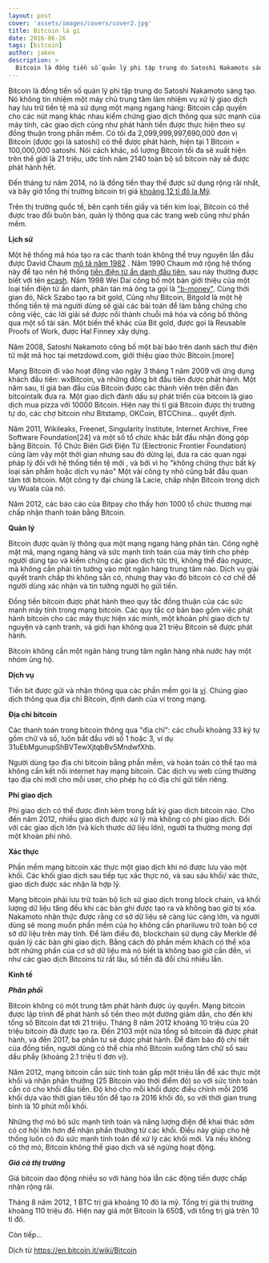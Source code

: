 ```yaml
---
layout: post
cover: 'assets/images/covers/cover2.jpg'
title: Bitcoin là gì
date: 2016-06-26
tags: [bitcoin]
author: jaken
description: >
  Bitcoin là đồng tiền số quản lý phi tập trung do Satoshi Nakamoto sáng tạo. Nó không tín nhiệm một máy chủ trung tâm làm nhiệm vụ xử lý giao dịch hay lưu trữ tiền tệ mà sử dụng một mạng ngang hàng: Bitcoin cấp quyền cho các nút mạng khác nhau kiểm chứng giao dịch thông qua sức mạnh của máy tính, các giao dịch cũng như phát hành tiền được thực hiện theo sự đồng thuận trong phần mềm. Có tối đa  2,099,999,997,690,000 đơn vị Bitcoin (được gọi là satoshi) có thể được phát hành, hiện tại 1 Bitcoin = 100,000,000 satoshi. Nói cách khác, số lượng Bitcoin tối đa sẽ xuất hiện trên thế giới là 21 triệu, ước tính năm 2140 toàn bộ số bitcoin này sẽ được phát hành hết.
---
```


Bitcoin là đồng tiền số quản lý phi tập trung do Satoshi Nakamoto sáng tạo. Nó không tín nhiệm một máy chủ trung tâm làm nhiệm vụ xử lý giao dịch hay lưu trữ tiền tệ mà sử dụng một mạng ngang hàng: Bitcoin cấp quyền cho các nút mạng khác nhau kiểm chứng giao dịch thông qua sức mạnh của máy tính, các giao dịch cũng như phát hành tiền được thực hiện theo sự đồng thuận trong phần mềm. Có tối đa  2,099,999,997,690,000 đơn vị Bitcoin (được gọi là satoshi) có thể được phát hành, hiện tại 1 Bitcoin = 100,000,000 satoshi. Nói cách khác, số lượng Bitcoin tối đa sẽ xuất hiện trên thế giới là 21 triệu, ước tính năm 2140 toàn bộ số bitcoin này sẽ được phát hành hết.

Đến tháng tư năm 2014, nó là đồng tiền thay thế được sử dụng rộng rãi nhất, và bây giờ tổng thị trường bitcoin trị giá [khoảng 12 tỉ đô la Mỹ](https://blockchain.info/charts/market-cap).

Trên thị trường quốc tế, bên cạnh tiền giấy và tiền kim loại, Bitcoin có thể được trao đổi buôn bán, quản lý thông qua các trang web cũng như phần mềm.

**Lịch sử**

Một hệ thống mã hóa tạo ra các thanh toán không thể truy nguyên lần đầu được David Chaum [mô tả năm 1982](http://blog.koehntopp.de/uploads/Chaum.BlindSigForPayment.1982.PDF) . Năm 1990 Chaum mở rộng hệ thống này để tạo nên hệ thống [tiền điện tử ẩn danh đầu tiên](http://blog.koehntopp.de/uploads/chaum_fiat_naor_ecash.pdf), sau này thường được biết với tên [ecash](http://www.wired.com/wired/archive/2.12/emoney.html). Năm 1998 Wei Dai công bố một bản giới thiệu của một loại tiền điện tử ẩn danh, phân tán mà ông ta gọi là ["b-money"](http://www.weidai.com/bmoney.txt). Cùng thời gian đó, Nick Szabo tạo ra bit gold, Cũng như Bitcoin, Bitgold là một hệ thống tiền tệ mà người dùng sẽ giải các bài toán để làm bằng chứng cho công việc, các lời giải sẽ được nối thành chuỗi mã hóa và công bố thông qua một sổ tài sản. Một biến thể khác của Bit gold, được gọi là Reusable Proofs of Work, được Hal Finney xây dựng.

Năm 2008, Satoshi Nakamoto công bố một bài báo trên danh sách thư điện tử mật mã học tại metzdowd.com, giới thiệu giao thức Bitcoin.[more]

Mạng Bitcoin đi vào hoạt động vào ngày 3 tháng 1 năm 2009 với ứng dụng khách đầu tiên: wxBitcoin, và những đồng bit đầu tiên được phát hành. Một năm sau, tỉ giá ban đầu của Bitcoin được các thành viên trên diễn đàn bitcointalk đưa ra. Một giao dịch đánh dấu sự phát triển của bitcoin là giao dịch mua pizza với 10000 Bitcoin. Hiện nay thì tỉ giá Bitcoin được thị trường tự do, các chợ bitcoin như Bitstamp, OKCoin, BTCChina... quyết định.

Năm 2011, Wikileaks, Freenet, Singularity Institute, Internet Archive, Free Software Foundation[24] và một số tổ chức khác bắt đầu nhận đóng góp bằng Bitcoin. Tổ Chức Biên Giới Điện Tử (Electronic Frontier Foundation) cũng làm vậy một thời gian nhưng sau đó dừng lại, đưa ra các quan ngại pháp lý đối với hệ thống tiền tệ mới , và bởi vì họ "không chứng thực bất kỳ loại sản phẩm hoặc dịch vụ nào" Một vài công ty nhỏ cũng bắt đầu quan tâm tới bitcoin. Một công ty đại chúng là Lacie, chấp nhận Bitcoin trong dịch vụ Wuala của nó.

Năm 2012, các báo cáo của Bitpay cho thấy hơn 1000 tổ chức thương mại chấp nhận thanh toán bằng Bitcoin.

**Quản lý**

Bitcoin được quản lý thông qua một mạng ngang hàng phân tán. Công nghệ mật mã, mạng ngang hàng và sức mạnh tính toán của máy tính cho phép người dùng tạo và kiểm chứng các giao dịch tức thì, không thể đảo ngược, mà không cần phải tin tưởng vào một ngân hàng trung tâm nào. Dịch vụ giải quyết tranh chấp thì không sẵn có, nhưng thay vào đó bitcoin có cơ chế để người dùng xác nhận và tin tưởng người họ gửi tiền.

Đồng tiền bitcoin được phát hành theo quy tắc đồng thuận của các sức mạnh máy tính trong mạng bitcoin. Các quy tắc cơ bản bao gồm việc phát hành bitcoin cho các máy thực hiện xác minh, một khoản phí giao dịch tự nguyện và cạnh tranh, và giới hạn không qua 21 triệu Bitcoin sẽ được phát hành.

Bitcoin không cần một ngân hàng trung tâm ngân hàng nhà nước hay một nhóm ủng hộ.

**Dịch vụ**

Tiền bit được gửi và nhận thông qua các phần mềm gọi là [ví](https://en.bitcoin.it/wiki/Wallet). Chúng giao dịch thông qua địa chỉ Bitcoin, định danh của ví trong mạng.

**Địa chỉ bitcoin**

Các thanh toán trong bitcoin thông qua "địa chỉ": các chuỗi khoảng 33 ký tự gồm chữ và số, luôn bắt đầu với số 1 hoặc 3, ví dụ 31uEbMgunupShBVTewXjtqbBv5MndwfXhb.

Người dùng tạo địa chỉ bitcoin bằng phần mềm, và hoàn toàn có thể tạo mà không cần kết nối internet hay mạng bitcoin. Các dịch vụ web cũng thường tạo địa chỉ mới cho mỗi user, cho phép họ có địa chỉ gửi tiền riêng.

**Phí giao dịch**

Phí giao dịch có thể được đính kèm trong bất kỳ giao dịch bitcoin nào. Cho đến năm 2012, nhiều giao dịch được xử lý mà không có phí giao dịch. Đối với các giao dịch lớn (và kích thước dữ liệu lớn), người ta thường mong đợi một khoản phí nhỏ.

**Xác thực**

Phần mềm mạng bitcoin xác thực một giao dịch khi nó được lưu vào một khối. Các khối giao dịch sau tiếp tục xác thực nó, và sau sáu khối/ xác thức, giao dịch được xác nhận là hợp lý.

Mạng bitcoin phải lưu trữ toàn bộ lịch sử giao dịch trong block chain, và khối lượng dữ liệu tăng đều khi các bản ghi được tạo ra và không bao giờ bị xóa. Nakamoto nhận thức được rằng cơ sở dữ liệu sẽ càng lúc càng lớn, và người dùng sẽ mong muốn phần mềm của họ không cần phariluwu trữ toàn bộ cơ sở dữ liệu trên máy tính. Để làm điều đó, blockchain sử dụng cây Merkle để quản lý các bản ghi giao dịch. Bằng cách đó phần mềm khách có thể xóa bớt những phần của cơ sở dữ liệu mà nó biết là không bao giờ cần đền, ví như các giao dịch Bitcoins từ rất lâu, số tiền đã đổi chủ nhiều lần.

**Kinh tế**

***Phân phối***

Bitcoin không có một trung tâm phát hành được ủy quyền. Mạng bitcoin được lập trình để phát hành số tiền theo một đường giảm dần, cho đến khi tổng số Bitcoin đạt tới 21 triệu. Tháng 8 năm 2012 khoảng 10 triệu của 20 triệu bitcoin đã được tạo ra. Đến 2103 một nửa tổng số bitcoin đã được phát hành, và đến 2017, ba phần tư sẽ được phát hành. Để đảm bảo độ chi tiết của đồng tiền, người dùng có thể chia nhỏ Bitcoin xuống tám chữ số sau dấu phẩy (khoảng 2.1 triệu tỉ đơn vị).

Năm 2012, mạng bitcoin cần sức tính toán gấp một triệu lần để xác thực một khối và nhận phần thưởng (25 Bitcoin vào thời điểm đó) so với sức tính toán cần có cho khối đầu tiền. Độ khó cho mỗi khối được điều chỉnh mỗi 2016 khối dựa vào thời gian tiêu tốn để tạo ra 2016 khối đó, so với thời gian trung bình là 10 phút mỗi khối.

Những thợ mỏ bỏ sức mạnh tính toán và năng lượng điện để khai thác sớm có cơ hội lớn hơn để nhận phần thưởng từ các khối. Điều này giúp cho hệ thống luôn có đủ sức mạnh tính toán để xử lý các khối mới. Và nếu không có thợ mỏ, Bitcoin không thể giao dịch và sẽ ngừng hoạt động.

***Giá cả thị trường***

Giá bitcoin dao động nhiều so với hàng hóa lẫn các động tiền được chấp nhận rộng rãi.

Tháng 8 năm 2012, 1 BTC trị giá khoảng 10 đô la mỹ. Tổng trị giá thị trường khoảng 110 triệu đô. Hiện nay giá một Bitcoin là 650$, với tổng trị giá trên 10 tỉ đô.

Còn tiếp...

Dịch từ https://en.bitcoin.it/wiki/Bitcoin
